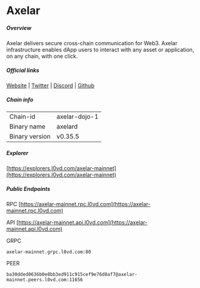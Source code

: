 # Axelar


##### Overview
Axelar delivers secure cross-chain communication for Web3. Axelar infrastructure enables dApp users to interact with any asset or application, on any chain, with one click.


##### Official links
[Website](https://axelar.network/) | [Twitter](https://twitter.com/axelarcore) | [Discord](https://discord.gg/axelar) | [Github](https://github.com/axelarnetwork)

##### Chain info

|  |  |
| ------ | ------ |
| Chain-id | axelar-dojo-1 |
| Binary name | axelard |
| Binary version | v0.35.5 |

##### Explorer
[https://explorers.l0vd.com/axelar-mainnet](https://explorers.l0vd.com/axelar-mainnet)

##### Public Endpoints
RPC
[https://axelar-mainnet.rpc.l0vd.com](https://axelar-mainnet.rpc.l0vd.com)

API
[https://axelar-mainnet.api.l0vd.com](https://axelar-mainnet.api.l0vd.com)

GRPC
```
axelar-mainnet.grpc.l0vd.com:80
```

PEER
```
ba30dded0636b0e8bb3ed911c915cef9e76d8af7@axelar-mainnet.peers.l0vd.com:11656
```
